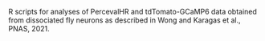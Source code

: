 R scripts for analyses of PercevalHR and tdTomato-GCaMP6 data obtained from dissociated fly neurons as described in Wong and Karagas et al., PNAS, 2021.
